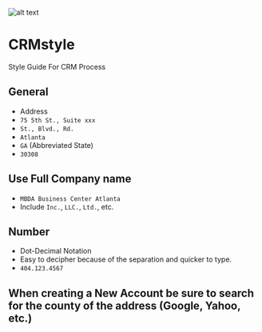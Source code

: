 ![alt text](https://github.com/mdbaatl/CRMstyle/assets/mdba-logo-300x240.jpg ) 
# CRMstyle
Style Guide For CRM Process

## General 
- Address 
 - `75 5th St., Suite xxx`
 - `St., Blvd., Rd.`
 - `Atlanta`
 - `GA` (Abbreviated State)
 - `30308`
## Use Full Company name
- `MBDA Business Center Atlanta`
- Include `Inc.`, `LLC.`, `Ltd.`, etc.
## Number
- Dot-Decimal Notation 
 - Easy to decipher because of the separation and quicker to type. 
- `404.123.4567`
## When creating a New Account be sure to search for the county of the address (Google, Yahoo, etc.)
